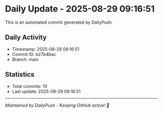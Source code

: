 # Daily Update - 2025-08-29 09:16:51

This is an automated commit generated by DailyPush.

## Daily Activity
- Timestamp: 2025-08-29 09:16:51
- Commit ID: b27b4bac
- Branch: main

## Statistics
- Total commits: 10
- Last update: 2025-08-29 09:16:51

---
*Maintained by DailyPush - Keeping GitHub active! 🚀*
